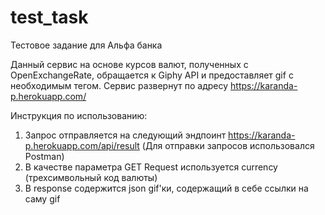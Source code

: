 # test_task
Тестовое задание для Альфа банка

Данный сервис на основе курсов валют, полученных с OpenExchangeRate, обращается к Giphy API и предоставляет gif с необходимым тегом.
Сервис развернут по адресу https://karanda-p.herokuapp.com/

Инструкция по использованию:

1. Запрос отправляется на следующий эндпоинт https://karanda-p.herokuapp.com/api/result (Для отправки запросов использовался Postman)
2. В качестве параметра GET Request используется currency (трехсимвольный код валюты)
3. В response содержится json gif'ки, содержащий в себе ссылки на саму gif
